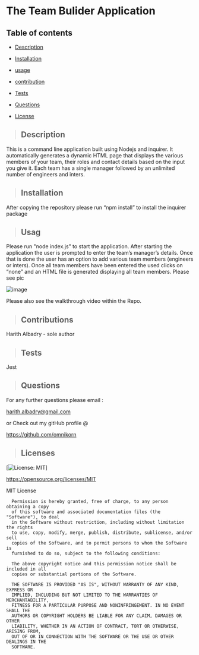 # **The Team Bulider Application**

## Table of contents

  
* [Description](#description)

  
* [Installation](#installation)
  
* [usage](#usage)
  
* [contribution](#contribution)
  
* [Tests](#tests)
  
* [Questions](#questions)
  
* [License](#license)

>## Description
  
This is a command line application built using Nodejs and inquirer. It automatically generates a dynamic HTML page that displays the various members of your team, their roles and contact details based on the input you give it. Each team has a single manager followed by an unlimited number of engineers and inters. 

  
>## Installation 

 After copying the repository please run “npm install” to install the inquirer package 


>## Usag 

  Please run "node index.js" to start the application. After starting the application the user is prompted to enter the team’s manager’s details. Once that is done the user has an option to add various team members (engineers or inters). Once all team members have been entered the used clicks on “none” and an HTML file is generated displaying all team members. Please see pic 
  
  ![image](https://user-images.githubusercontent.com/75341811/116814044-ad67ec80-ab4e-11eb-9723-e0802d3c9418.png)
   
   Please also see the walkthrough video within the Repo. 


>## Contributions 

  Harith Albadry - sole author


>## Tests 

  Jest 


>## Questions 

For any further questions please email :

harith.albadry@gmail.com

or Check out my gitHub profile @

https://github.com/omnikorn

>## Licenses 

  

  [![License: MIT](https://img.shields.io/badge/License-MIT-yellow.svg)]

  https://opensource.org/licenses/MIT

  MIT License

      
      
      Permission is hereby granted, free of charge, to any person obtaining a copy
      of this software and associated documentation files (the "Software"), to deal
      in the Software without restriction, including without limitation the rights
      to use, copy, modify, merge, publish, distribute, sublicense, and/or sell
      copies of the Software, and to permit persons to whom the Software is
      furnished to do so, subject to the following conditions:
      
      The above copyright notice and this permission notice shall be included in all
      copies or substantial portions of the Software.
      
      THE SOFTWARE IS PROVIDED "AS IS", WITHOUT WARRANTY OF ANY KIND, EXPRESS OR
      IMPLIED, INCLUDING BUT NOT LIMITED TO THE WARRANTIES OF MERCHANTABILITY,
      FITNESS FOR A PARTICULAR PURPOSE AND NONINFRINGEMENT. IN NO EVENT SHALL THE
      AUTHORS OR COPYRIGHT HOLDERS BE LIABLE FOR ANY CLAIM, DAMAGES OR OTHER
      LIABILITY, WHETHER IN AN ACTION OF CONTRACT, TORT OR OTHERWISE, ARISING FROM,
      OUT OF OR IN CONNECTION WITH THE SOFTWARE OR THE USE OR OTHER DEALINGS IN THE
      SOFTWARE.
  
  
